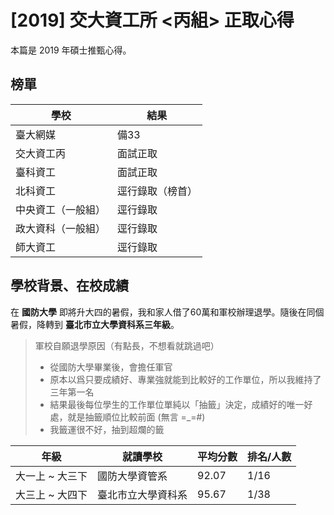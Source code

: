 # [2019] 交大資工所 <丙組> 正取心得

本篇是 2019 年碩士推甄心得。

## 榜單
| 學校 | 結果 |
| --- | --- |
| 臺大網媒 | 備33 |
| 交大資工丙 | 面試正取 |
| 臺科資工 | 面試正取 |
| 北科資工 | 逕行錄取（榜首） |
| 中央資工（一般組） | 逕行錄取 |
| 政大資科（一般組） | 逕行錄取 |
| 師大資工 | 逕行錄取 |

## 學校背景、在校成績
在 **國防大學** 即將升大四的暑假，我和家人借了60萬和軍校辦理退學。隨後在同個暑假，降轉到 **臺北市立大學資科系三年級**。

> 軍校自願退學原因（有點長，不想看就跳過吧）
> * 從國防大學畢業後，會擔任軍官
> * 原本以爲只要成績好、專業強就能到比較好的工作單位，所以我維持了三年第一名
> * 結果最後每位學生的工作單位單純以「抽籤」決定，成績好的唯一好處，就是抽籤順位比較前面 (無言 =_=#)
> * 我籤運很不好，抽到超爛的籤


| 年級 | 就讀學校 | 平均分數 | 排名/人數 |
| --- | --- | --- | --- |
| 大一上 ~ 大三下 | 國防大學資管系 | 92.07 | 1/16 |
| 大三上 ~ 大四下 | 臺北市立大學資科系 | 95.67 | 1/38 |
